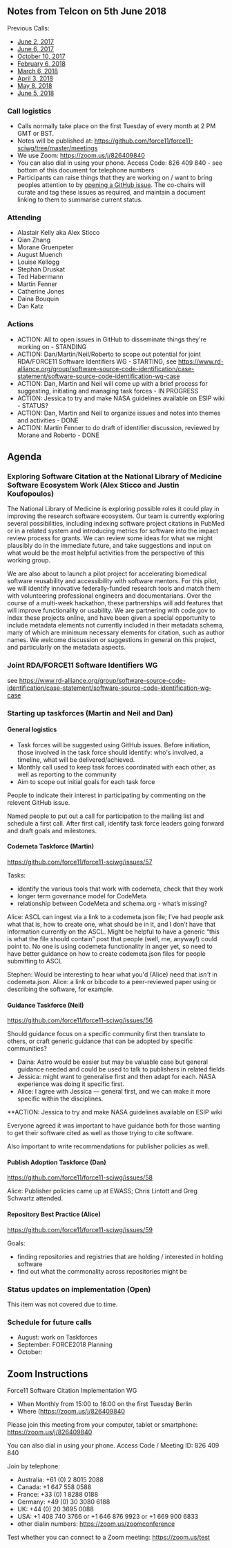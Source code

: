 ## Notes from Telcon on 5th June 2018

Previous Calls:
 - [June 2, 2017](https://github.com/force11/force11-sciwg/blob/master/meetings/20170602-Notes.md)
 - [June 6, 2017](https://github.com/force11/force11-sciwg/blob/master/meetings/20170606-Notes.md)
 - [October 10, 2017](https://github.com/force11/force11-sciwg/blob/master/meetings/20171010-Notes.md)
 - [February 6, 2018](https://github.com/force11/force11-sciwg/blob/master/meetings/20180206-Notes.md)
 - [March 6, 2018](https://github.com/force11/force11-sciwg/blob/master/meetings/20180306-Notes.md)
 - [April 3, 2018](https://github.com/force11/force11-sciwg/blob/master/meetings/20180403-Notes.md)
 - [May 8, 2018](https://github.com/force11/force11-sciwg/blob/master/meetings/20180508-Notes.md)
 - [June 5, 2018](https://github.com/force11/force11-sciwg/blob/master/meetings/20180605-Notes.md)


### Call logistics

 - Calls normally take place on the first Tuesday of every month at 2 PM GMT or BST.
 - Notes will be published at: https://github.com/force11/force11-sciwg/tree/master/meetings
 - We use Zoom: https://zoom.us/j/826409840
 - You can also dial in using your phone. Access Code: 826 409 840 - see bottom of this document for telephone numbers
 - Participants can raise things that they are working on / want to bring peoples attention to by [opening a GitHub issue](https://github.com/force11/force11-sciwg/issues). The co-chairs will curate and tag these issues as required, and maintain a document linking to them to summarise current status.

### Attending

 * Alastair Kelly aka Alex Sticco
 * Qian Zhang
 * Morane Gruenpeter
 * August Muench
 * Louise Kellogg
 * Stephan Druskat
 * Ted Habermann
 * Martin Fenner
 * Catherine Jones
 * Daina Bouquin
 * Dan Katz
 

### Actions

 * ACTION: All to open issues in GitHub to disseminate things they're working on - STANDING
 * ACTION: Dan/Martin/Neil/Roberto to scope out potential for joint RDA/FORCE11 Software Identifiers WG - STARTING, see https://www.rd-alliance.org/group/software-source-code-identification/case-statement/software-source-code-identification-wg-case
 * ACTION: Dan, Martin and Neil will come up with a brief process for suggesting, initiating and managing task forces - IN PROGRESS
 * ACTION: Jessica to try and make NASA guidelines available on ESIP wiki - STATUS?
 * ACTION: Dan, Martin and Neil to organize issues and notes into themes and activities - DONE
 * ACTION: Martin Fenner to do draft of identifier discussion, reviewed by Morane and Roberto - DONE


## Agenda

### Exploring Software Citation at the National Library of Medicine Software Ecosystem Work (Alex Sticco and Justin Koufopoulos)

The National Library of Medicine is exploring possible roles it could play in improving the research software ecosystem.
Our team is currently exploring several possibilities, including indexing software project citations in PubMed or in
a related system and introducing metrics for software into the impact review process for grants. We can review some
ideas for what we might plausibly do in the immediate future, and take suggestions and input on what would be the most
helpful activities from the perspective of this working group. 

We are also about to launch a pilot project for accelerating biomedical software reusability and accessibility with
software mentors. For this pilot, we will identify innovative federally-funded research tools and match them with
volunteering professional engineers and documentarians. Over the course of a multi-week hackathon, these partnerships
will add features that will improve functionality or usability. We are partnering with code.gov to index these projects
online, and have been given a special opportunity to include metadata elements not currently included in their metadata
schema, many of which are minimum necessary elements for citation, such as author names.  We welcome discussion or
suggestions in general on this project, and particularly on the metadata aspects.  

### Joint RDA/FORCE11 Software Identifiers WG

see https://www.rd-alliance.org/group/software-source-code-identification/case-statement/software-source-code-identification-wg-case


### Starting up taskforces (Martin and Neil and Dan)

#### General logistics

- Task forces will be suggested using GitHub issues. Before initiation, those involved in the task force should identify: who's involved, a timeline, what will be delivered/achieved.
- Monthly call used to keep task forces coordinated with each other, as well as reporting to the community
- Aim to scope out initial goals for each task force

People to indicate their interest in participating by commenting on the relevent GitHub issue.

Named people to put out a call for participation to the mailing list and schedule a first call. After first call, identify task force leaders going forward and draft goals and milestones.

#### Codemeta Taskforce (Martin)

https://github.com/force11/force11-sciwg/issues/57

Tasks:
- identify the various tools that work with codemeta, check that they work
- longer term governance model for CodeMeta
- relationship between CodeMeta and schema.org - what’s missing?


Alice: ASCL can ingest via a link to a codemeta.json file; I’ve had people ask what that is, how to create one, what should be in it, and I don’t have that information currently on the ASCL. Might be helpful to have a generic “this is what the file should contain” post that people (well, me, anyway!) could point to. No one is using codemeta functionality in anger yet, so need to have better guidance on how to create codemeta.json files for people submitting to ASCL

Stephen: Would be interesting to hear what you'd (Alice) need that *isn't* in codemeta.json.
Alice: a link or bibcode to a peer-reviewed paper using or describing the software, for example.

#### Guidance Taskforce (Neil)

https://github.com/force11/force11-sciwg/issues/56

Should guidance focus on a specific community first then translate to others, or craft generic guidance that can be adopted by specific communities?
- Daina: Astro would be easier but may be valuable case but general guidance needed and could be used to talk to publishers in related fields
- Jessica: might want to generalise first and then adapt for each. NASA experience was doing it specific first.
- Alice: I agree with Jessica — general first, and we can make it more specific within the disciplines.

**ACTION: Jessica to try and make NASA guidelines available on ESIP wiki

Everyone agreed it was important to have guidance both for those wanting to get their software cited as well as those trying to cite software.

Also important to write recommendations for publisher policies as well. 

#### Publish Adoption Taskforce (Dan)

https://github.com/force11/force11-sciwg/issues/58

Alice: Publisher policies came up at EWASS; Chris Lintott and Greg Schwartz attended.

#### Repository Best Practice (Alice)

https://github.com/force11/force11-sciwg/issues/59

Goals:
- finding repositories and registries that are holding / interested in holding software
- find out what the commonality across repositories might be


### Status updates on implementation (Open)

This item was not covered due to time.

### Schedule for future calls

- August: work on Taskforces
- September: FORCE2018 Planning
- October:  



## Zoom Instructions

Force11 Software Citation Implementation WG
 - When    Monthly from 15:00 to 16:00 on the first Tuesday Berlin
 - Where   (https://zoom.us/j/826409840

Please join this meeting from your computer, tablet or smartphone: https://zoom.us/j/826409840

You can also dial in using your phone. Access Code / Meeting ID: 826 409 840

Join by telephone: 
 - Australia: +61 (0) 2 8015 2088
 - Canada: +1 647 558 0588
 - France: +33 (0) 1 8288 0188
 - Germany: +49 (0) 30 3080 6188
 - UK: +44 (0) 20 3695 0088
 - USA: +1 408 740 3766 or +1 646 876 9923 or +1 669 900 6833
 - other dialin numbers: https://zoom.us/zoomconference
 
 Test whether you can connect to a Zoom meeting: https://zoom.us/test
